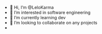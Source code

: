 - 👋 Hi, I’m @LeloKarma
- 👀 I’m interested in software engineering
- 🌱 I’m currently learning dev
- 💞️ I’m looking to collaborate on any projects
-

<!---
LeloKarma/LeloKarma is a ✨ special ✨ repository because its `README.md` (this file) appears on your GitHub profile.
You can click the Preview link to take a look at your changes.
--->
